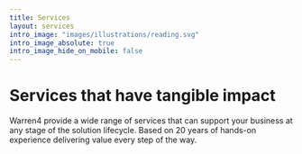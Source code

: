 ```yaml
---
title: Services
layout: services
intro_image: "images/illustrations/reading.svg"
intro_image_absolute: true
intro_image_hide_on_mobile: false
---
```


# Services that have tangible impact

Warren4 provide a wide range of services that can support your business at any stage of the solution lifecycle.  Based on 20 years of hands-on experience delivering value every step of the way.
